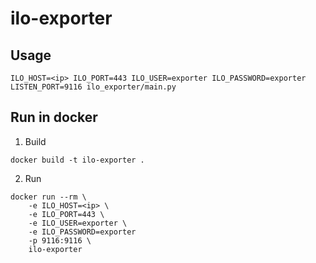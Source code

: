 # ilo-exporter
## Usage
```
ILO_HOST=<ip> ILO_PORT=443 ILO_USER=exporter ILO_PASSWORD=exporter LISTEN_PORT=9116 ilo_exporter/main.py
```
## Run in docker
1. Build
```
docker build -t ilo-exporter .
```
2. Run
```
docker run --rm \
    -e ILO_HOST=<ip> \
    -e ILO_PORT=443 \
    -e ILO_USER=exporter \
    -e ILO_PASSWORD=exporter
    -p 9116:9116 \
    ilo-exporter
```
